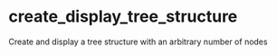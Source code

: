 # create_display_tree_structure
Create and display a tree structure with an arbitrary number of nodes
